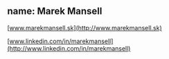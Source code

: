 name: Marek Mansell
---
[www.marekmansell.sk](http://www.marekmansell.sk)

[www.linkedin.com/in/marekmansell](http://www.linkedin.com/in/marekmansell)